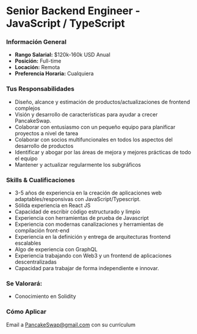 # Senior Backend Engineer - JavaScript / TypeScript

### **Información General**

* **Rango Salarial:** $120k-160k USD Anual
* **Posición:** Full-time
* **Locación:** Remota
* **Preferencia Horaria:** Cualquiera

### Tus Responsabilidades

* Diseño, alcance y estimación de productos/actualizaciones de frontend complejos
* Visión y desarrollo de características para ayudar a crecer PancakeSwap.
* Colaborar con entusiasmo con un pequeño equipo para planificar proyectos a nivel de tarea
* Colaborar con socios multifuncionales en todos los aspectos del desarrollo de productos
* Identificar y abogar por las áreas de mejora y mejores prácticas de todo el equipo
* Mantener y actualizar regularmente los subgráficos

### Skills & Cualificaciones

* 3-5 años de experiencia en la creación de aplicaciones web adaptables/responsivas con JavaScript/Typescript.
* Sólida experiencia en React JS
* Capacidad de escribir código estructurado y limpio
* Experiencia con herramientas de prueba de Javascript
* Experiencia con modernas canalizaciones y herramientas de compilación front-end
* Experiencia en la definición y entrega de arquitecturas frontend escalables
* Algo de experiencia con GraphQL
* Experiencia trabajando con Web3 y un frontend de aplicaciones descentralizadas
* Capacidad para trabajar de forma independiente e innovar.

### Se Valorará:

* Conocimiento en Solidity

### Cómo Aplicar

Email a PancakeSwap@gmail.com con su currículum

